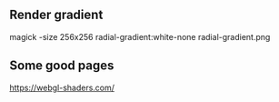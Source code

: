 
## Render gradient
magick -size 256x256 radial-gradient:white-none radial-gradient.png

## Some good pages
https://webgl-shaders.com/
